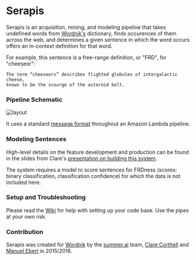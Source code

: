 # Serapis

Serapis is an acquisition, mining, and modeling pipeline that takes undefined words from [Wordnik's](http://wordnik.com) dictionary, finds occurences of them across the web, and determines a given sentence in which the word occurs offers an in-context definition for that word.

For example, this sentence is a free-range definition, or "FRD", for "cheeseor":

```
The term “cheeseors” describes flighted globules of intergalactic cheese, 
known to be the scourge of the asteroid belt.
```

### Pipeline Schematic

![layout](https://cloud.githubusercontent.com/assets/1047165/11378714/6e279848-92a1-11e5-9e22-fdf49143c805.png)

It uses a standard [message format](https://github.com/summerAI/serapis/wiki/Message-Format) throughout an Amazon Lambda pipeline.

### Modeling Sentences

High-level details on the feature development and production can be found in the slides from Clare's [presentation on building this system](http://www.slideshare.net/ClareCorthell/distributed-natural-language-processing-systems-in-python).

The system requires a model to score sentences for FRDness (scores: binary classification, classification confidence) for which the data is not included here.

### Setup and Troubleshooting

Please read the [Wiki](https://github.com/summerAI/wordnik/wiki) for help with setting up your code base. Use the pipes at your own risk.

### Contribution

Serapis was created for [Wordnik](http://wordnik.com) by the [summer.ai](http://summer.ai) team, [Clare Corthell](https://github.com/clarecorthell) and [Manuel Ebert](https://github.com/mebert) in 2015/2016.
